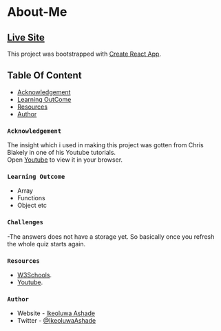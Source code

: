 # About-Me

## [Live Site](https://cheery-palmier-76d99a.netlify.app/)

This project was bootstrapped with [Create React App](https://github.com/facebook/create-react-app).

## Table Of Content

- [Acknowledgement](#Acknowledgement)
- [Learning OutCome](#Learning-OutCome)
- [Resources](#Resources)
- [Author](#Author)

### `Acknowledgement`

The insight which i used in making this project was gotten from Chris Blakely in one of his Youtube tutorials.\
Open [Youtube](https://youtu.be/Lya-qYiDqIA) to view it in your browser.


### `Learning Outcome`
- Array
- Functions
- Object etc


### `Challenges`
-The answers does not have a storage yet. So basically once you refresh the whole quiz starts again.


### `Resources`

- [W3Schools](https://www.w3schools.com).
- [Youtube](https://youtu.be/Lya-qYiDqIA).



### `Author`

- Website - [Ikeoluwa Ashade](https://github.com/IkeoluwaAshade/)
- Twitter - [@IkeoluwaAshade](https://www.twitter.com/IkeoluwaAshade/)


